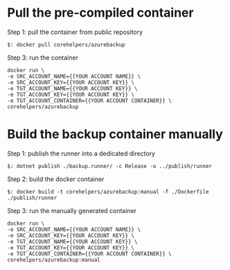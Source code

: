 # Pull the pre-compiled container

Step 1: pull the container from public repository
```
$: docker pull corehelpers/azurebackup
```

Step 3: run the container
```
docker run \
-e SRC_ACCOUNT_NAME={{YOUR ACCOUNT NAME}} \
-e SRC_ACCOUNT_KEY={{YOUR ACCOUNT KEY}} \
-e TGT_ACCOUNT_NAME={{YOUR ACCOUNT KEY}} \
-e TGT_ACCOUNT_KEY={{YOUR ACCOUNT KEY}} \
-e TGT_ACCOUNT_CONTAINER={{YOUR ACCOUNT CONTAINER}} \
corehelpers/azurebackup
```

# Build the backup container manually

Step 1: publish the runner into a dedicated directory
```
$: dotnet publish ./backup.runner/ -c Release -o ../publish/runner
```

Step 2: build the docker container
```
$: docker build -t corehelpers/azurebackup:manual -f ./Dockerfile ./publish/runner
```

Step 3: run the manually generated container
```
docker run \
-e SRC_ACCOUNT_NAME={{YOUR ACCOUNT NAME}} \
-e SRC_ACCOUNT_KEY={{YOUR ACCOUNT KEY}} \
-e TGT_ACCOUNT_NAME={{YOUR ACCOUNT KEY}} \
-e TGT_ACCOUNT_KEY={{YOUR ACCOUNT KEY}} \
-e TGT_ACCOUNT_CONTAINER={{YOUR ACCOUNT CONTAINER}} \
corehelpers/azurebackup:manual
```
